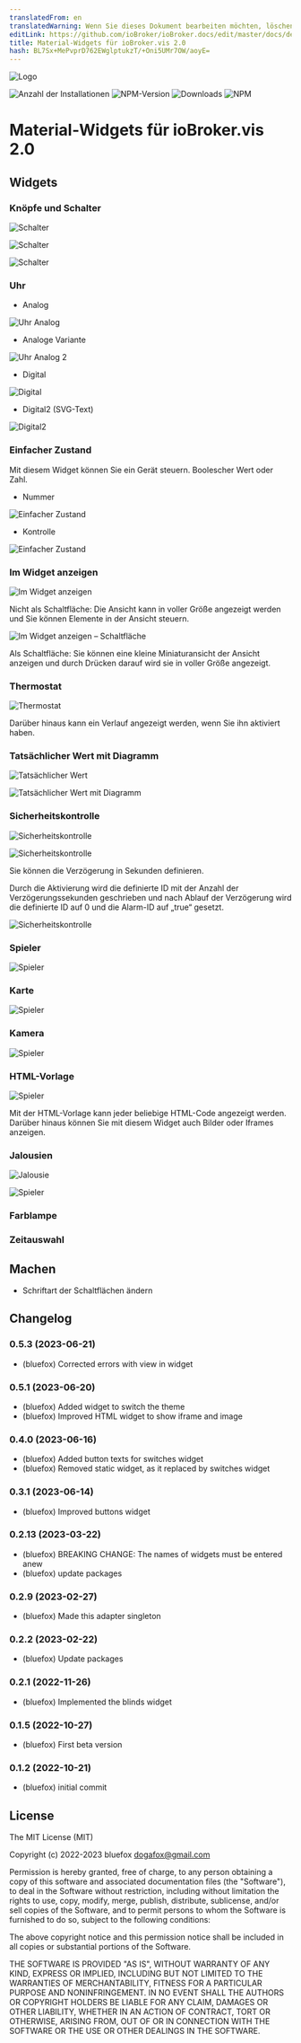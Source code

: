 ```yaml
---
translatedFrom: en
translatedWarning: Wenn Sie dieses Dokument bearbeiten möchten, löschen Sie bitte das Feld "translationsFrom". Andernfalls wird dieses Dokument automatisch erneut übersetzt
editLink: https://github.com/ioBroker/ioBroker.docs/edit/master/docs/de/adapterref/iobroker.vis-2-widgets-material/README.md
title: Material-Widgets für ioBroker.vis 2.0
hash: BL7Sx+MePvprD762EWglptukzT/+Oni5UMr7OW/aoyE=
---
```

![Logo](../../../en/adapterref/iobroker.vis-2-widgets-material/admin/vis-2-widgets-material.png)

![Anzahl der Installationen](http://iobroker.live/badges/vis-2-widgets-material-stable.svg)
![NPM-Version](http://img.shields.io/npm/v/iobroker.vis-2-widgets-material.svg)
![Downloads](https://img.shields.io/npm/dm/iobroker.vis-2-widgets-material.svg)
![NPM](https://nodei.co/npm/iobroker.vis-2-widgets-material.png?downloads=true)

# Material-Widgets für ioBroker.vis 2.0
## Widgets
### Knöpfe und Schalter
![Schalter](../../../en/adapterref/iobroker.vis-2-widgets-material/img/material-switches.png)

![Schalter](../../../en/adapterref/iobroker.vis-2-widgets-material/img/material-switches-buttons.png)

![Schalter](../../../en/adapterref/iobroker.vis-2-widgets-material/img/material-switches-buttons-2.png)

### Uhr
- Analog

![Uhr Analog](../../../en/adapterref/iobroker.vis-2-widgets-material/img/material-clock-analog-1.png)

- Analoge Variante

![Uhr Analog 2](../../../en/adapterref/iobroker.vis-2-widgets-material/img/material-clock-analog-2.png)

- Digital

![Digital](../../../en/adapterref/iobroker.vis-2-widgets-material/img/material-clock-digital-1.png)

- Digital2 (SVG-Text)

![Digital2](../../../en/adapterref/iobroker.vis-2-widgets-material/img/material-clock-digital-2.png)

### Einfacher Zustand
Mit diesem Widget können Sie ein Gerät steuern. Boolescher Wert oder Zahl.

- Nummer

![Einfacher Zustand](../../../en/adapterref/iobroker.vis-2-widgets-material/img/material-simple-state-1.png)

- Kontrolle

![Einfacher Zustand](../../../en/adapterref/iobroker.vis-2-widgets-material/img/material-simple-state-2.png)

### Im Widget anzeigen
![Im Widget anzeigen](../../../en/adapterref/iobroker.vis-2-widgets-material/img/material-view-in-widget-1.png)

Nicht als Schaltfläche: Die Ansicht kann in voller Größe angezeigt werden und Sie können Elemente in der Ansicht steuern.

![Im Widget anzeigen – Schaltfläche](../../../en/adapterref/iobroker.vis-2-widgets-material/img/material-view-in-widget-2.png)

Als Schaltfläche: Sie können eine kleine Miniaturansicht der Ansicht anzeigen und durch Drücken darauf wird sie in voller Größe angezeigt.

### Thermostat
![Thermostat](../../../en/adapterref/iobroker.vis-2-widgets-material/img/material-thermostat-1.png)

Darüber hinaus kann ein Verlauf angezeigt werden, wenn Sie ihn aktiviert haben.

### Tatsächlicher Wert mit Diagramm
![Tatsächlicher Wert](../../../en/adapterref/iobroker.vis-2-widgets-material/img/material-actual-value-1.png)

![Tatsächlicher Wert mit Diagramm](../../../en/adapterref/iobroker.vis-2-widgets-material/img/material-actual-value-2.png)

### Sicherheitskontrolle
![Sicherheitskontrolle](../../../en/adapterref/iobroker.vis-2-widgets-material/img/material-security-0.png)

![Sicherheitskontrolle](../../../en/adapterref/iobroker.vis-2-widgets-material/img/material-security-1.png)

Sie können die Verzögerung in Sekunden definieren.

Durch die Aktivierung wird die definierte ID mit der Anzahl der Verzögerungssekunden geschrieben und nach Ablauf der Verzögerung wird die definierte ID auf 0 und die Alarm-ID auf „true“ gesetzt.

![Sicherheitskontrolle](../../../en/adapterref/iobroker.vis-2-widgets-material/img/material-security-2.png)

### Spieler
![Spieler](../../../en/adapterref/iobroker.vis-2-widgets-material/img/material-player.png)

### Karte
![Spieler](../../../en/adapterref/iobroker.vis-2-widgets-material/img/material-map-1.png)

### Kamera
![Spieler](../../../en/adapterref/iobroker.vis-2-widgets-material/img/material-camera-1.png)

### HTML-Vorlage
![Spieler](../../../en/adapterref/iobroker.vis-2-widgets-material/img/material-html-1.png)

Mit der HTML-Vorlage kann jeder beliebige HTML-Code angezeigt werden.
Darüber hinaus können Sie mit diesem Widget auch Bilder oder Iframes anzeigen.

### Jalousien
![Jalousie](../../../en/adapterref/iobroker.vis-2-widgets-material/img/material-blinds-1.png)

![Spieler](../../../en/adapterref/iobroker.vis-2-widgets-material/img/material-blinds-2.png)

### Farblampe
### Zeitauswahl
## Machen
- Schriftart der Schaltflächen ändern

<!-- Platzhalter für die nächste Version (am Anfang der Zeile):

### **ARBEIT IN ARBEIT** -->

## Changelog
### 0.5.3 (2023-06-21)
* (bluefox) Corrected errors with view in widget

### 0.5.1 (2023-06-20)
* (bluefox) Added widget to switch the theme
* (bluefox) Improved HTML widget to show iframe and image

### 0.4.0 (2023-06-16)
* (bluefox) Added button texts for switches widget
* (bluefox) Removed static widget, as it replaced by switches widget

### 0.3.1 (2023-06-14)
* (bluefox) Improved buttons widget

### 0.2.13 (2023-03-22)
* (bluefox) BREAKING CHANGE: The names of widgets must be entered anew 
* (bluefox) update packages

### 0.2.9 (2023-02-27)
* (bluefox) Made this adapter singleton

### 0.2.2 (2023-02-22)
* (bluefox) Update packages

### 0.2.1 (2022-11-26)
* (bluefox) Implemented the blinds widget

### 0.1.5 (2022-10-27)
* (bluefox) First beta version

### 0.1.2 (2022-10-21)
* (bluefox) initial commit

## License
The MIT License (MIT)

Copyright (c) 2022-2023 bluefox <dogafox@gmail.com>

Permission is hereby granted, free of charge, to any person obtaining a copy
of this software and associated documentation files (the "Software"), to deal
in the Software without restriction, including without limitation the rights
to use, copy, modify, merge, publish, distribute, sublicense, and/or sell
copies of the Software, and to permit persons to whom the Software is
furnished to do so, subject to the following conditions:

The above copyright notice and this permission notice shall be included in
all copies or substantial portions of the Software.

THE SOFTWARE IS PROVIDED "AS IS", WITHOUT WARRANTY OF ANY KIND, EXPRESS OR
IMPLIED, INCLUDING BUT NOT LIMITED TO THE WARRANTIES OF MERCHANTABILITY,
FITNESS FOR A PARTICULAR PURPOSE AND NONINFRINGEMENT. IN NO EVENT SHALL THE
AUTHORS OR COPYRIGHT HOLDERS BE LIABLE FOR ANY CLAIM, DAMAGES OR OTHER
LIABILITY, WHETHER IN AN ACTION OF CONTRACT, TORT OR OTHERWISE, ARISING FROM,
OUT OF OR IN CONNECTION WITH THE SOFTWARE OR THE USE OR OTHER DEALINGS IN
THE SOFTWARE.